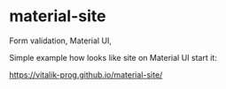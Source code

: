 # material-site
Form validation, Material UI,

Simple example how looks like site on Material UI
start it:

https://vitalik-prog.github.io/material-site/
